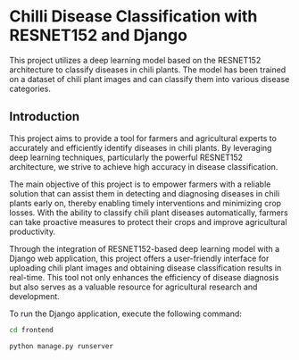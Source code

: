 # Chilli Disease Classification with RESNET152 and Django

This project utilizes a deep learning model based on the RESNET152 architecture to classify diseases in chili plants. The model has been trained on a dataset of chili plant images and can classify them into various disease categories.

## Introduction

This project aims to provide a tool for farmers and agricultural experts to accurately and efficiently identify diseases in chili plants. By leveraging deep learning techniques, particularly the powerful RESNET152 architecture, we strive to achieve high accuracy in disease classification.

The main objective of this project is to empower farmers with a reliable solution that can assist them in detecting and diagnosing diseases in chili plants early on, thereby enabling timely interventions and minimizing crop losses. With the ability to classify chili plant diseases automatically, farmers can take proactive measures to protect their crops and improve agricultural productivity.

Through the integration of RESNET152-based deep learning model with a Django web application, this project offers a user-friendly interface for uploading chili plant images and obtaining disease classification results in real-time. This tool not only enhances the efficiency of disease diagnosis but also serves as a valuable resource for agricultural research and development.


To run the Django application, execute the following command:

```bash
cd frontend

python manage.py runserver
